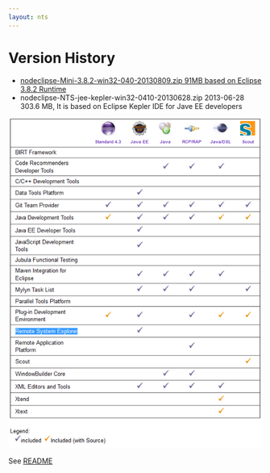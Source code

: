 ```yaml
---
layout: nts
---
```


# Version History

- [nodeclipse-Mini-3.8.2-win32-040-20130809.zip	91MB	based on Eclipse 3.8.2 Runtime](mini)
- nodeclipse-NTS-jee-kepler-win32-0410-20130628.zip 	2013-06-28 	303.6 MB, It is based on Eclipse Kepler IDE for Jave EE developers

![Eclipse-distribution-comparison.png](../img/Eclipse-distribution-comparison.png)

See [README](README)
 